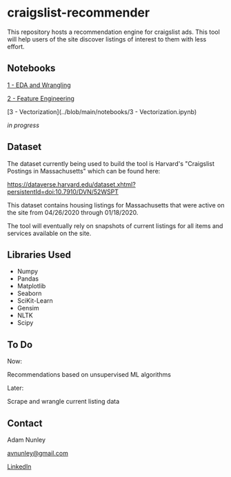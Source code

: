 # craigslist-recommender

This repository hosts a recommendation engine for craigslist ads. This tool will help users of the site discover listings of interest to them with less effort.

## Notebooks

[1 - EDA and Wrangling](https://github.com/AVNunley/craigslist-recommender/blob/main/notebooks/1%20-%20EDA%20and%20Wrangling.ipynb)

[2 - Feature Engineering](https://github.com/AVNunley/craigslist-recommender/blob/main/notebooks/2%20-%20Feature%20Engineering.ipynb)

[3 - Vectorization](../blob/main/notebooks/3 - Vectorization.ipynb)

_in progress_

## Dataset

The dataset currently being used to build the tool is Harvard's "Craigslist Postings in Massachusetts" which can be found here:

https://dataverse.harvard.edu/dataset.xhtml?persistentId=doi:10.7910/DVN/52WSPT

This dataset contains housing listings for Massachusetts that were active on the site from 04/26/2020 through 01/18/2020.

The tool will eventually rely on snapshots of current listings for all items and services available on the site.

## Libraries Used
- Numpy
- Pandas
- Matplotlib
- Seaborn
- SciKit-Learn
- Gensim
- NLTK
- Scipy

## To Do

Now:

Recommendations based on unsupervised ML algorithms

Later:

Scrape and wrangle current listing data

## Contact
Adam Nunley

avnunley@gmail.com

[LinkedIn](https://www.linkedin.com/in/adamnunley)
